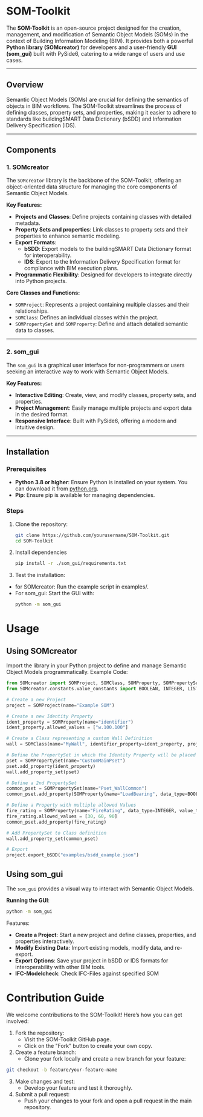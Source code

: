 # SOM-Toolkit

The **SOM-Toolkit** is an open-source project designed for the creation, management, and modification of Semantic Object Models (SOMs) in the context of Building Information Modeling (BIM). It provides both a powerful **Python library (SOMcreator)** for developers and a user-friendly **GUI (som_gui)** built with PySide6, catering to a wide range of users and use cases.

---

## Overview

Semantic Object Models (SOMs) are crucial for defining the semantics of objects in BIM workflows. The SOM-Toolkit streamlines the process of defining classes, property sets, and properties, making it easier to adhere to standards like buildingSMART Data Dictionary (bSDD) and Information Delivery Specification (IDS).

---

## Components

### 1. **SOMcreator**
The `SOMcreator` library is the backbone of the SOM-Toolkit, offering an object-oriented data structure for managing the core components of Semantic Object Models.

**Key Features:**
- **Projects and Classes**: Define projects containing classes with detailed metadata.
- **Property Sets and properties**: Link classes to property sets and their properties to enhance semantic modeling.
- **Export Formats**:
  - **bSDD**: Export models to the buildingSMART Data Dictionary format for interoperability.
  - **IDS**: Export to the Information Delivery Specification format for compliance with BIM execution plans.
- **Programmatic Flexibility**: Designed for developers to integrate directly into Python projects.

**Core Classes and Functions:**
- `SOMProject`: Represents a project containing multiple classes and their relationships.
- `SOMClass`: Defines an individual classes within the project.
- `SOMPropertySet` and `SOMProperty`: Define and attach detailed semantic data to classes.

---

### 2. **som_gui**
The `som_gui` is a graphical user interface for non-programmers or users seeking an interactive way to work with Semantic Object Models.

**Key Features:**
- **Interactive Editing**: Create, view, and modify classes, property sets, and properties.
- **Project Management**: Easily manage multiple projects and export data in the desired format.
- **Responsive Interface**: Built with PySide6, offering a modern and intuitive design.

---

## Installation

### Prerequisites
- **Python 3.8 or higher**: Ensure Python is installed on your system. You can download it from [python.org](https://www.python.org/).
- **Pip**: Ensure pip is available for managing dependencies.

### Steps
1. Clone the repository:
   ```bash
   git clone https://github.com/yourusername/SOM-Toolkit.git
   cd SOM-Toolkit
   
2. Install dependencies
   ```bash
   pip install -r ./som_gui/requirements.txt

3. Test the installation:
* for SOMcreator: Run the example script in examples/.
* For som_gui: Start the GUI with:
   ```bash
   python -m som_gui

# Usage

## Using SOMcreator
Import the library in your Python project to define and manage Semantic Object Models programmatically.
Example Code:
   ```python
from SOMcreator import SOMProject, SOMClass, SOMProperty, SOMPropertySet
from SOMcreator.constants.value_constants import BOOLEAN, INTEGER, LIST

# Create a new Project
project = SOMProject(name="Example SOM")

# Create a new Identity Property
ident_property = SOMProperty(name="identifier")
ident_property.allowed_values = ["w.100.100"]

# Create a Class representing a custom Wall Definition
wall = SOMClass(name="MyWall", identifier_property=ident_property, project=project)

# Define the PropertySet in which the Identity Property will be placed
pset = SOMPropertySet(name="CustomMainPset")
pset.add_property(ident_property)
wall.add_property_set(pset)

# Define a 2nd PropertySet
common_pset = SOMPropertySet(name="Pset_WallCommon")
common_pset.add_property(SOMProperty(name="LoadBearing", data_type=BOOLEAN))

# Define a Property with multiple allowed Values
fire_rating = SOMProperty(name="FireRating", data_type=INTEGER, value_type=LIST)
fire_rating.allowed_values = [30, 60, 90]
common_pset.add_property(fire_rating)

# Add PropertySet to Class definition
wall.add_property_set(common_pset)

# Export
project.export_bSDD("examples/bsdd_example.json")
```
## Using som_gui
The `som_gui` provides a visual way to interact with Semantic Object Models.

**Running the GUI**:
   ```bash
   python -m som_gui
```
Features:
* **Create a Project**: Start a new project and define classes, properties, and properties interactively.
* **Modify Existing Data**: Import existing models, modify data, and re-export.
* **Export Options**: Save your project in bSDD or IDS formats for interoperability with other BIM tools.
* **IFC-Modelcheck**: Check IFC-Files against specified SOM

# Contribution Guide
We welcome contributions to the SOM-Toolkit! Here’s how you can get involved:

1. Fork the repository:
   * Visit the SOM-Toolkit GitHub page.
   * Click on the "Fork" button to create your own copy.
2. Create a feature branch:
   * Clone your fork locally and create a new branch for your feature:
```bash
git checkout -b feature/your-feature-name
```
3. Make changes and test:
   * Develop your feature and test it thoroughly.
4. Submit a pull request:
   * Push your changes to your fork and open a pull request in the main repository.
